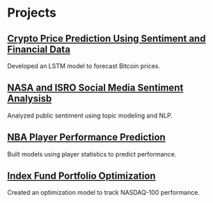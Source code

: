 # Projects

## [Crypto Price Prediction Using Sentiment and Financial Data](https://github.com/yourusername/crypto-price-prediction)
Developed an LSTM model to forecast Bitcoin prices.  

## [NASA and ISRO Social Media Sentiment Analysisb](https://github.com/yourusername/nasa-isro-sentiment-analysis)
Analyzed public sentiment using topic modeling and NLP.  

## [NBA Player Performance Prediction](https://github.com/yourusername/nba-performance-prediction)
Built models using player statistics to predict performance.  

## [Index Fund Portfolio Optimization](https://github.com/yourusername/nasdaq100-portfolio-optimization)
Created an optimization model to track NASDAQ-100 performance.  
